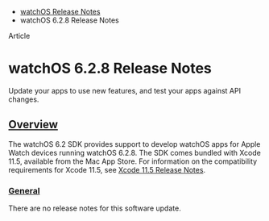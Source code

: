 - [watchOS Release Notes](https://developer.apple.com/documentation/watchos-release-notes)
- watchOS 6.2.8 Release Notes

Article

# watchOS 6.2.8 Release Notes

Update your apps to use new features, and test your apps against API changes.

## [Overview](https://developer.apple.com/documentation/watchos-release-notes/watchos-6_2_8-release-notes#overview)

The watchOS 6.2 SDK provides support to develop watchOS apps for Apple Watch devices running watchOS 6.2.8. The SDK comes bundled with Xcode 11.5, available from the Mac App Store. For information on the compatibility requirements for Xcode 11.5, see [Xcode 11.5 Release Notes](https://developer.apple.com/documentation/Xcode-Release-Notes/xcode-11_5-release-notes).

### [General](https://developer.apple.com/documentation/watchos-release-notes/watchos-6_2_8-release-notes#General)

There are no release notes for this software update.

